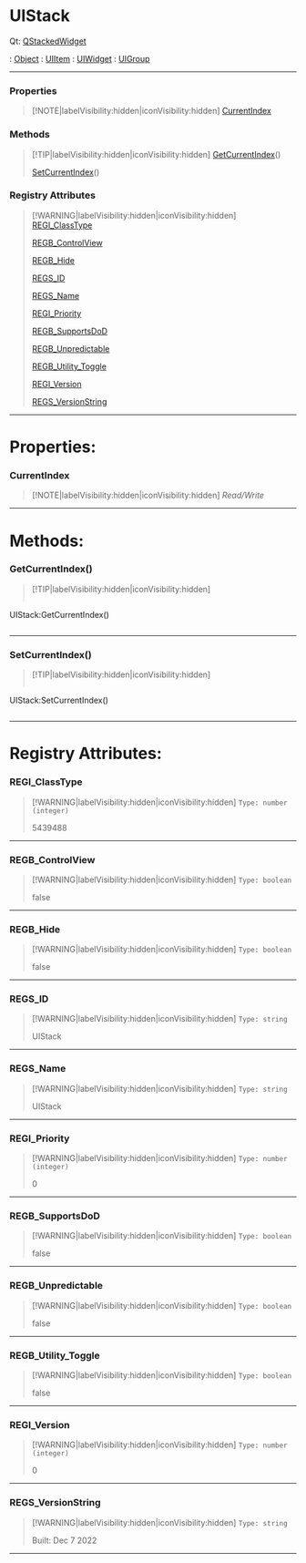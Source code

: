# UIStack
Qt: [QStackedWidget](https://doc.qt.io/qt-5.15/qstackedwidget.html)

 : [Object](Object.md) : [UIItem](UIItem.md) : [UIWidget](UIWidget.md) : [UIGroup](UIGroup.md)
___
### Properties  
> [!NOTE|labelVisibility:hidden|iconVisibility:hidden]
> [CurrentIndex](#CurrentIndex)
>
### Methods  
> [!TIP|labelVisibility:hidden|iconVisibility:hidden]
> [GetCurrentIndex](#GetCurrentIndex)()
>
> [SetCurrentIndex](#SetCurrentIndex)()
>
### Registry Attributes
> [!WARNING|labelVisibility:hidden|iconVisibility:hidden]
> [REGI_ClassType](#REGI_ClassType)
>
> [REGB_ControlView](#REGB_ControlView)
>
> [REGB_Hide](#REGB_Hide)
>
> [REGS_ID](#REGS_ID)
>
> [REGS_Name](#REGS_Name)
>
> [REGI_Priority](#REGI_Priority)
>
> [REGB_SupportsDoD](#REGB_SupportsDoD)
>
> [REGB_Unpredictable](#REGB_Unpredictable)
>
> [REGB_Utility_Toggle](#REGB_Utility_Toggle)
>
> [REGI_Version](#REGI_Version)
>
> [REGS_VersionString](#REGS_VersionString)
>
___

# Properties: <!-- {docsify-ignore} -->

### CurrentIndex
> [!NOTE|labelVisibility:hidden|iconVisibility:hidden]
> *<span class="read_write">Read/Write</span>*
>
___


# Methods: <!-- {docsify-ignore} -->

### GetCurrentIndex()
> [!TIP|labelVisibility:hidden|iconVisibility:hidden]
> ```php
 UIStack:GetCurrentIndex()
> ```
>
___

### SetCurrentIndex()
> [!TIP|labelVisibility:hidden|iconVisibility:hidden]
> ```php
 UIStack:SetCurrentIndex()
> ```
>
___


# Registry Attributes: <!-- {docsify-ignore} -->

### REGI_ClassType
> [!WARNING|labelVisibility:hidden|iconVisibility:hidden]
> `Type: number (integer)`
>
> 5439488
>
___

### REGB_ControlView
> [!WARNING|labelVisibility:hidden|iconVisibility:hidden]
> `Type: boolean`
>
> false
>
___

### REGB_Hide
> [!WARNING|labelVisibility:hidden|iconVisibility:hidden]
> `Type: boolean`
>
> false
>
___

### REGS_ID
> [!WARNING|labelVisibility:hidden|iconVisibility:hidden]
> `Type: string`
>
> UIStack
>
___

### REGS_Name
> [!WARNING|labelVisibility:hidden|iconVisibility:hidden]
> `Type: string`
>
> UIStack
>
___

### REGI_Priority
> [!WARNING|labelVisibility:hidden|iconVisibility:hidden]
> `Type: number (integer)`
>
> 0
>
___

### REGB_SupportsDoD
> [!WARNING|labelVisibility:hidden|iconVisibility:hidden]
> `Type: boolean`
>
> false
>
___

### REGB_Unpredictable
> [!WARNING|labelVisibility:hidden|iconVisibility:hidden]
> `Type: boolean`
>
> false
>
___

### REGB_Utility_Toggle
> [!WARNING|labelVisibility:hidden|iconVisibility:hidden]
> `Type: boolean`
>
> false
>
___

### REGI_Version
> [!WARNING|labelVisibility:hidden|iconVisibility:hidden]
> `Type: number (integer)`
>
> 0
>
___

### REGS_VersionString
> [!WARNING|labelVisibility:hidden|iconVisibility:hidden]
> `Type: string`
>
> Built: Dec  7 2022
>
___

